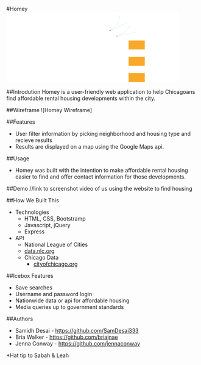 #Homey
![Homey Logo](/images/homey_logo.png)

##Introdution
Homey is a user-friendly web application to help Chicagoans find affordable rental housing developments within the city. 

##Wireframe
![Homey Wireframe]

##Features
- User filter information by picking neighborhood and housing type and recieve results
- Results are displayed on a map using the Google Maps api.

##Usage
- Homey was built with the intention to make affordable rental housing easier to find and offer contact information for those developments. 

##Demo
//link to screenshot video of us using the website to find housing

##How We Built This
- Technologies
    - HTML, CSS, Bootstramp
    - Javascript, jQuery
    - Express
- API
    - National League of Cities
    - [data.nlc.org](https://data.nlc.org/Housing/Affordable-Rental-Housing-Developments-Chicago-IL-/ctfj-kkpc)
    - Chicago Data 
        - [cityofchicago.org](https://data.cityofchicago.org/)

##Icebox Features
- Save searches
- Username and password login
- Nationwide data or api for affordable housing
- Media queries up to government standards

##Authors
- Samidh Desai - https://github.com/SamDesai333
- Bria Walker - https://github.com/briajnae
- Jenna Conway - https://github.com/jennaconway

*Hat tip to Sabah & Leah


